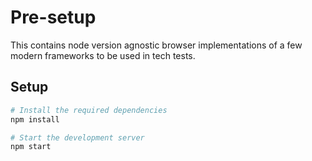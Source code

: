 # Pre-setup

This contains node version agnostic browser implementations of a few modern frameworks to be used in tech tests.

## Setup

```sh
# Install the required dependencies
npm install

# Start the development server
npm start
```

